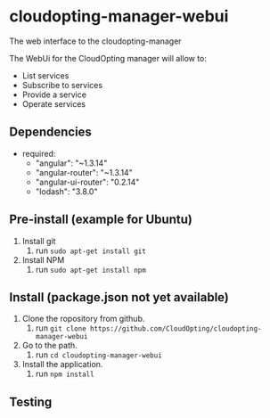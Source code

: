 # cloudopting-manager-webui
The web interface to the cloudopting-manager

The WebUi for the CloudOpting manager will allow to:
- List services
- Subscribe to services
- Provide a service
- Operate services

## Dependencies
- required:
    - "angular": "~1.3.14"
    - "angular-router": "~1.3.14"
    - "angular-ui-router": "0.2.14"
    - "lodash": "3.8.0"

## Pre-install (example for Ubuntu)
1. Install git
    1. run `sudo apt-get install git`
1. Install NPM
    1. run `sudo apt-get install npm`

## Install (package.json not yet available)
1. Clone the ropository from github.
     1. run `git clone https://github.com/CloudOpting/cloudopting-manager-webui`
2. Go to the path.
     1. run `cd cloudopting-manager-webui`
3. Install the application.
     1. run `npm install`

## Testing

